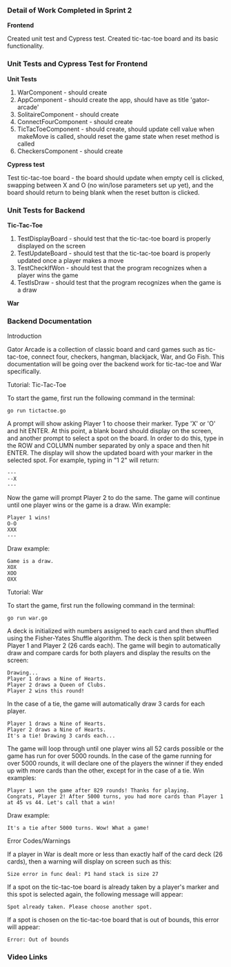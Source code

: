### **Detail of Work Completed in Sprint 2**
**Frontend**

Created unit test and Cypress test. Created tic-tac-toe board and its basic functionality. 

### **Unit Tests and Cypress Test for Frontend**
**Unit Tests**
1. WarComponent - should create
2. AppComponent - should create the app, should have as title 'gator-arcade'
3. SolitaireComponent - should create
4. ConnectFourComponent - should create
5. TicTacToeComponent - should create, should update cell value when makeMove is called, should reset the game state when reset method is called
6. CheckersComponent - should create

**Cypress test**

Test tic-tac-toe board - the board should update when empty cell is clicked, swapping between X and O (no win/lose parameters set up yet), and the board should return to being blank when the reset button is clicked. 

### **Unit Tests for Backend**
**Tic-Tac-Toe**
1. TestDisplayBoard - should test that the tic-tac-toe board is properly displayed on the screen
2. TestUpdateBoard - should test that the tic-tac-toe board is properly updated once a player makes a move
3. TestCheckIfWon - should test that the program recognizes when a player wins the game
4. TestIsDraw - should test that the program recognizes when the game is a draw

**War**



### **Backend Documentation**
Introduction

Gator Arcade is a collection of classic board and card games such as tic-tac-toe, connect four, checkers, hangman, blackjack, War, and Go Fish. This documentation will be going over the backend work for tic-tac-toe and War specifically.

Tutorial: Tic-Tac-Toe

To start the game, first run the following command in the terminal:
```
go run tictactoe.go
```
A prompt will show asking Player 1 to choose their marker. Type 'X' or 'O' and hit ENTER. At this point, a blank board should display on the screen, and another prompt to select a spot on the board. In order to do this, type in the ROW and COLUMN number separated by only a space and then hit ENTER. The display will show the updated board with your marker in the selected spot. For example, typing in "1 2" will return:
```
---
--X
---
```

Now the game will prompt Player 2 to do the same.
The game will continue until one player wins or the game is a draw.
Win example:

```
Player 1 wins!
O-O
XXX
---
```

Draw example:
```
Game is a draw.
XOX
XOO
OXX
```

Tutorial: War

To start the game, first run the following command in the terminal:
```
go run war.go
```

A deck is initialized with numbers assigned to each card and then shuffled using the Fisher-Yates Shuffle algorithm. The deck is then split between Player 1 and Player 2 (26 cards each). The game will begin to automatically draw and compare cards for both players and display the results on the screen:
```
Drawing...
Player 1 draws a Nine of Hearts.
Player 2 draws a Queen of Clubs.
Player 2 wins this round!
```

In the case of a tie, the game will automatically draw 3 cards for each player.
```
Player 1 draws a Nine of Hearts.
Player 2 draws a Nine of Hearts.
It's a tie! Drawing 3 cards each...
```

The game will loop through until one player wins all 52 cards possible or the game has run for over 5000 rounds. In the case of the game running for over 5000 rounds, it will declare one of the players the winner if they ended up with more cards than the other, except for in the case of a tie.
Win examples:
```
Player 1 won the game after 829 rounds! Thanks for playing.
Congrats, Player 2! After 5000 turns, you had more cards than Player 1 at 45 vs 44. Let's call that a win!
```

Draw example:
```
It's a tie after 5000 turns. Wow! What a game!
```

Error Codes/Warnings

If a player in War is dealt more or less than exactly half of the card deck (26 cards), then a warning will display on screen such as this:
```
Size error in func deal: P1 hand stack is size 27
```

If a spot on the tic-tac-toe board is already taken by a player's marker and this spot is selected again, the following message will appear:
```
Spot already taken. Please choose another spot.
```
If a spot is chosen on the tic-tac-toe board that is out of bounds, this error will appear:
```
Error: Out of bounds
```
### **Video Links**
